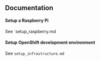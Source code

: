 ## Documentation

#### Setup a Raspberry Pi

See `setup_raspberry.md

#### Setup OpenShift development environment

See `setup_infrastructure.md`


